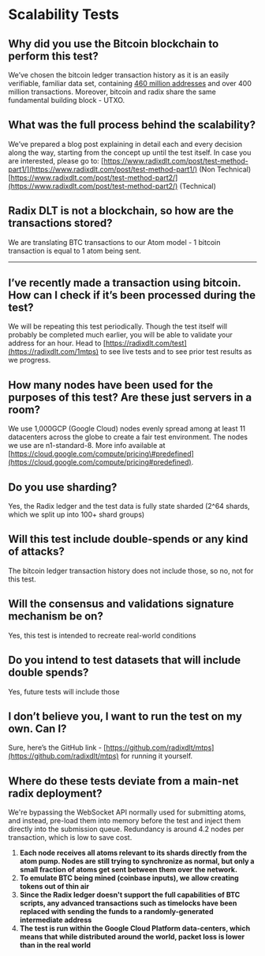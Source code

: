 # Scalability Tests

## Why did you use the Bitcoin blockchain to perform this test?

We’ve chosen the bitcoin ledger transaction history as it is an easily verifiable, familiar data set, containing [460 million addresses](https://blog.chainalysis.com/reports/bitcoin-addresses) and over 400 million transactions. Moreover, bitcoin and radix share the same fundamental building block - UTXO.

## **What was the full process behind the scalability?**

We’ve prepared a blog post explaining in detail each and every decision along the way, starting from the concept up until the test itself. In case you are interested, please go to: [https://www.radixdlt.com/post/test-method-part1/](https://www.radixdlt.com/post/test-method-part1/) \(Non Technical\)  
[https://www.radixdlt.com/post/test-method-part2/](https://www.radixdlt.com/post/test-method-part2/) \(Technical\)

## **Radix DLT is not a blockchain, so how are the transactions stored?**

We are translating BTC transactions to our Atom model - 1 bitcoin transaction is equal to 1 atom being sent.  
****

## **I’ve recently made a transaction using bitcoin. How can I check if it’s been processed during the test?**

We will be repeating this test periodically. Though the test itself will probably be completed much earlier, you will be able to validate your address for an hour. Head to [https://radixdlt.com/test](https://radixdlt.com/1mtps) to see live tests and to see prior test results as we progress.

## **How many nodes have been used for the purposes of this test? Are these just servers in a room?**

We use 1,000GCP \(Google Cloud\) nodes evenly spread among at least 11 datacenters across the globe to create a fair test environment. The nodes we use are n1-standard-8. More info available at [https://cloud.google.com/compute/pricing\#predefined](https://cloud.google.com/compute/pricing#predefined).

## **Do you use sharding?**

Yes, the Radix ledger and the test data is fully state sharded \(2^64 shards, which we split up into 100+ shard groups\)

## **Will this test include double-spends or any kind of attacks?**

The bitcoin ledger transaction history does not include those, so no, not for this test.

## **Will the consensus and validations signature mechanism be on?**

Yes, this test is intended to recreate real-world conditions

## **Do you intend to test datasets that will include double spends?**

Yes, future tests will include those

## **I don’t believe you, I want to run the test on my own. Can I?**

Sure, here’s the GitHub link - [https://github.com/radixdlt/mtps](https://github.com/radixdlt/mtps) for running it yourself.

## **Where do these tests deviate from a main-net radix deployment?**

We're bypassing the WebSocket API normally used for submitting atoms, and instead, pre-load them into memory before the test and inject them directly into the submission queue. Redundancy is around 4.2 nodes per transaction, which is low to save cost.

1. **Each node receives all atoms relevant to its shards directly from the atom pump. Nodes are still trying to synchronize as normal, but only a small fraction of atoms get sent between them over the network.** 
2. **To emulate BTC being mined \(coinbase inputs\), we allow creating tokens out of thin air** 
3. **Since the Radix ledger doesn't support the full capabilities of BTC scripts, any advanced transactions such as timelocks have been replaced with sending the funds to a randomly-generated intermediate address** 
4. **The test is run within the Google Cloud Platform data-centers, which means that while distributed around the world,  packet loss is lower than in the real world**

